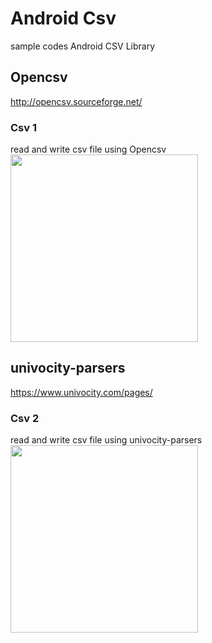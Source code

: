 Android Csv
===============

sample codes  Android CSV Library<br/>

## Opencsv
http://opencsv.sourceforge.net/ <br/>

### Csv 1
read and write csv file using Opencsv <br/>
<image src="https://raw.githubusercontent.com/ohwada/Android_Samples/master/Csv1/screenshot/csv1_sample1.png" width="300" /><br/>

## univocity-parsers
https://www.univocity.com/pages/ <br/>

### Csv 2
read and write csv file using univocity-parsers <br/>
<image src="https://raw.githubusercontent.com/ohwada/Android_Samples/master/Csv2/screenshot/csv2_sample.png" width="300" /><br/>
